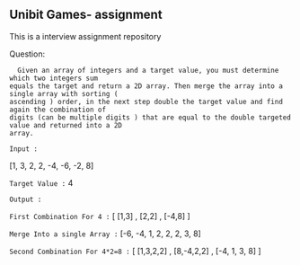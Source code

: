 ## Unibit Games- assignment

This is a interview assignment repository

Question:

```http
  Given an array of integers and a target value, you must determine which two integers sum
equals the target and return a 2D array. Then merge the array into a single array with sorting (
ascending ) order, in the next step double the target value and find again the combination of
digits (can be multiple digits ) that are equal to the double targeted value and returned into a 2D
array.
```

`Input :`

[1, 3, 2, 2, -4, -6, -2, 8]

`Target Value :` 4

`Output :`

`First Combination For 4 :`
[ [1,3] , [2,2] , [-4,8] ]

`Merge Into a single Array :`
[-6, -4, 1, 2, 2, 2, 3, 8]

`Second Combination For 4*2=8 :`
[ [1,3,2,2] , [8,-4,2,2] , [-4, 1, 3, 8] ]
